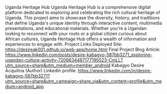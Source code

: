 Uganda Heritage Hub
Uganda Heritage Hub is a comprehensive digital platform dedicated to exploring and celebrating the rich cultural heritage of Uganda. This project aims to showcase the diversity, history, and traditions that define Uganda's unique identity through interactive content, multimedia presentations, and educational materials. Whether you're a Ugandan looking to reconnect with your roots or a global citizen curious about African cultures, Uganda Heritage Hub offers a wealth of information and experiences to engage with.
Project Links
Deployed Site: https://desireak001.github.io/web-app/home.html
Final Project Blog Article: https://www.linkedin.com/posts/desire-kabagyo-587bb3271_exploring-ugandan-culture-activity-7206634487177195523-CmLL?utm_source=share&utm_medium=member_android
Kabagyo Desire Acquilina (Author) LinkedIn profile: https://www.linkedin.com/in/desire-kabagyo-587bb3271?utm_source=share&utm_campaign=share_via&utm_content=profile&utm_medium=android_app
